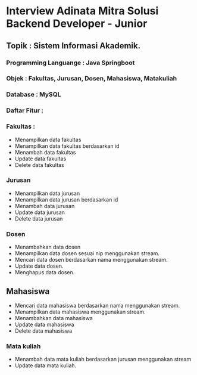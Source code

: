 # Interview Adinata Mitra Solusi Backend Developer - Junior

## Topik : Sistem Informasi Akademik.
### Programming Languange : Java Springboot
### Objek : Fakultas, Jurusan, Dosen, Mahasiswa, Matakuliah
### Database : MySQL


### Daftar Fitur : 

### Fakultas : 
* Menampilkan data fakultas
* Menampilkan data fakultas berdasarkan id
* Menambah data fakultas
* Update data fakultas
* Delete data fakultas


### Jurusan
* Menampilkan data jurusan
* Menampilkan data jurusan berdasarkan id
* Menambah data jurusan
* Update data jurusan
* Delete data jurusan


### Dosen
* Menambahkan data dosen
* Menampilkan data dosen sesuai nip menggunakan stream.
* Mencari data dosen berdasarkan nama menggunakan stream.
* Update data dosen.
* Menghapus data dosen.

## Mahasiswa
* Mencari data mahasiswa berdasarkan nama menggunakan stream.
* Menampilkan data mahasiswa menggunakan stream.
* Menambahkan data mahasiswa
* Update data mahasiswa
* Delete data mahasiswa

### Mata kuliah
* Menambah data mata kuliah berdasarkan jurusan menggunakan stream
* Update data mata kuliah.



